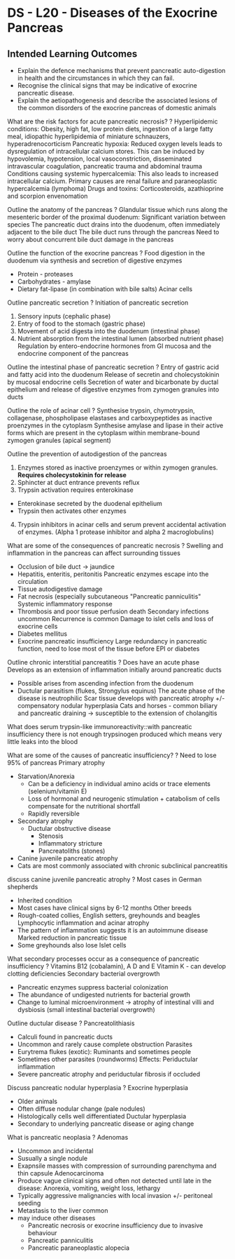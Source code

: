 # DS - L20 - Diseases of the Exocrine Pancreas

## Intended Learning Outcomes
- Explain the defence mechanisms that prevent pancreatic auto-digestion in health and the circumstances in which they can fail. 
- Recognise the clinical signs that may be indicative of exocrine pancreatic disease. 
- Explain the aetiopathogenesis and describe the associated lesions of the common disorders of the exocrine pancreas of domestic animals

What are the risk factors for acute pancreatic necrosis?
?
Hyperlipidemic conditions: Obesity, high fat, low protein diets, ingestion of a large fatty meal, idiopathic hyperlipidemia of miniature schnauzers, hyperadrenocorticism
Pancreatic hypoxia: Reduced oxygen levels leads to dysregulation of intracellular calcium stores. This can be induced by hypovolemia, hypotension, local vasoconstriction, disseminated intravascular coagulation, pancreatic trauma and abdominal trauma
Conditions causing systemic hypercalcemia: This also leads to increased intracellular calcium. Primary causes are renal failure and paraneoplastic hypercalcemia (lymphoma)
Drugs and toxins: Corticosteroids, azathioprine and scorpion envenomation

Outline the anatomy of the pancreas
?
Glandular tissue which runs along the mesenteric border of the proximal duodenum: Significant variation between species
The pancreatic duct drains into the duodenum, often immediately adjacent to the bile duct
The bile duct runs through the pancreas
Need to worry about concurrent bile duct damage in the pancreas

Outline the function of the exocrine pancreas
?
Food digestion in the duodenum via synthesis and secretion of digestive enzymes
- Protein - proteases
- Carbohydrates - amylase
- Dietary fat-lipase (in combination with bile salts)
Acinar cells

Outline pancreatic secretion
?
Initiation of pancreatic secretion
1. Sensory inputs (cephalic phase)
2. Entry of food to the stomach (gastric phase)
3. Movement of acid digesta into the duodenum (intestinal phase)
4. Nutrient absorption from the intestinal lumen (absorbed nutrient phase)
Regulation by entero-endocrine hormones from GI mucosa and the endocrine component of the pancreas

Outline the intestinal phase of pancreatic secretion
?
Entry of gastric acid and fatty acid into the duodenum
Release of secretin and cholecystokinin by mucosal endocrine cells
Secretion of water and bicarbonate by ductal epithelium and release of digestive enzymes from zymogen granules into ducts

Outline the role of acinar cell
?
Synthesise trypsin, chymotrypsin, collagenase, phospholipase elastases and carboxypeptides as inactive proenzymes in the cytoplasm
Synthesise amylase and lipase in their active forms which are present in the cytoplasm within membrane-bound zymogen granules (apical segment)

Outline the prevention of autodigestion of the pancreas
1. Enzymes stored as inactive proenzymes or within zymogen granules. **Requires cholecystokinin for release**
2. Sphincter at duct entrance prevents reflux
3. Trypsin activation requires enterokinase
  - Enterokinase secreted by the duodenal epithelium
  - Trypsin then activates other enzymes
4. Trypsin inhibitors in acinar cells and serum prevent accidental activation of enzymes. (Alpha 1 protease inhibitor and alpha 2 macroglobulins)

What are some of the consequences of pancreatic necrosis
?
Swelling and inflammation in the pancreas can affect surrounding tissues
- Occlusion of bile duct -> jaundice
- Hepatitis, enteritis, peritonitis
Pancreatic enzymes escape into the circulation
- Tissue autodigestive damage
- Fat necrosis (especially subcutaneous "Pancreatic panniculitis"
Systemic inflammatory response
- Thrombosis and poor tissue perfusion death
Secondary infections uncommon
Recurrence is common
Damage to islet cells and loss of exocrine cells
- Diabetes mellitus
- Exocrine pancreatic insufficiency
Large redundancy in pancreatic function, need to lose most of the tissue before EPI or diabetes

Outline chronic interstitial pancreatitis
?
Does have an acute phase
Develops as an extension of inflammation initially around pancreatic ducts
- Possible arises from ascending infection from the duodenum
- Ductular parasitism (flukes, Strongylus equinus)
The acute phase of the disease is neutrophilic
Scar tissue develops with pancreatic atrophy +/- compensatory nodular hyperplasia
Cats and horses - common biliary and pancreatic draining -> susceptible to the extension of cholangitis

What does serum trypsin-like immunoreactivity::with pancreatic insufficiency there is not enough trypsinogen produced which means very little leaks into the blood

What are some of the causes of pancreatic insufficiency?
?
Need to lose 95% of pancreas
Primary atrophy
- Starvation/Anorexia
  - Can be a deficiency in individual amino acids or trace elements (selenium/vitamin E)
  - Loss of hormonal and neurogenic stimulation + catabolism of cells compensate for the nutritional shortfall
  - Rapidly reversible
- Secondary atrophy
  - Ductular obstructive disease
    - Stenosis
    - Inflammatory stricture
    - Pancreatoliths (stones)
- Canine juvenile pancreatic atrophy
- Cats are most commonly associated with chronic subclinical pancreatitis

discuss canine juvenile pancreatic atrophy
?
Most cases in German shepherds
- Inherited condition
- Most cases have clinical signs by 6-12 months
Other breeds
- Rough-coated collies, English setters, greyhounds and beagles
Lymphocytic inflammation and acinar atrophy
- The pattern of inflammation suggests it is an autoimmune disease
Marked reduction in pancreatic tissue
- Some greyhounds also lose Islet cells

What secondary processes occur as a consequence of pancreatic insufficiency
?
Vitamins B12 (cobalamin), A D and E
Vitamin K - can develop clotting deficiencies
Secondary bacterial overgrowth
- Pancreatic enzymes suppress bacterial colonization
- The abundance of undigested nutrients for bacterial growth
- Change to luminal microenvironment -> atrophy of intestinal villi and dysbiosis (small intestinal bacterial overgrowth)

Outline ductular disease
?
Pancreatolithiasis
- Calculi found in pancreatic ducts
- Uncommon and rarely cause complete obstruction
Parasites
- Eurytrema flukes (exotic): Ruminants and sometimes people
- Sometimes other parasites (roundworms)
Effects: Periductular inflammation
- Severe pancreatic atrophy and periductular fibrosis if occluded

Discuss pancreatic nodular hyperplasia
?
Exocrine hyperplasia
- Older animals
- Often diffuse nodular change (pale nodules)
- Histologically cells well differentiated
Ductular hyperplasia
- Secondary to underlying pancreatic disease or aging change

What is pancreatic neoplasia
?
Adenomas
- Uncommon and incidental
- Susually a single nodule
- Exapnsile masses with compression of surrounding parenchyma and thin capsule
Adenocarcinoma
- Produce vague clinical signs and often not detected until late in the disease: Anorexia, vomiting, weight loss, lethargy
- Typically aggressive malignancies with local invasion +/- peritoneal seeding
- Metastasis to the liver common
- may induce other diseases
  - Pancreatic necrosis or exocrine insufficiency due to invasive behaviour
  - Pancreatic panniculitis
  - Pancreatic paraneoplastic alopecia
